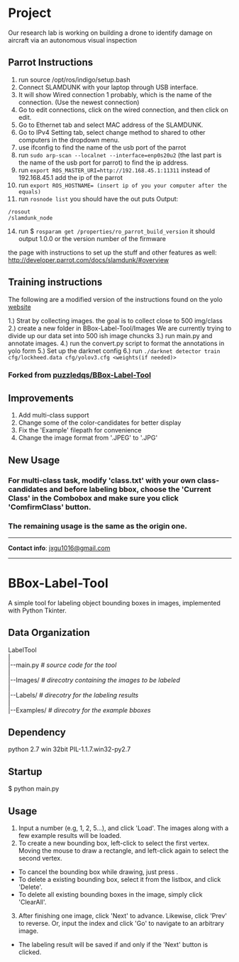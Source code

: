 # Project 
Our research lab is working on building a drone to identify damage on aircraft via an autonomous visual inspection

## Parrot Instructions

1. run source /opt/ros/indigo/setup.bash
2. Connect SLAMDUNK with your laptop through USB interface.
3. It will show Wired connection 1 probably, which is the name of the connection. (Use the newest connection)
4. Go to edit connections, click on the wired connection, and then click on edit.
5. Go to Ethernet tab and select MAC address of the SLAMDUNK.
6. Go to IPv4 Setting tab, select change method to shared to other computers in the dropdown menu.
9. use ifconfig to find the name of the usb port of the parrot
10. run `sudo arp-scan --localnet --interface=enp0s20u2` (the last part is the name of the usb port for parrot) to find the ip address.
11. run `export ROS_MASTER_URI=http://192.168.45.1:11311` instead of 192.168.45.1 add the ip of the parrot
12. run `export ROS_HOSTNAME= (insert ip of you your computer after the equals)`
13. run `rosnode list`     you should have the out puts 
Output:
```
/rosout
/slamdunk_node
```
14. run $ `rosparam get /properties/ro_parrot_build_version`    it should output 1.0.0 or the version number of the firmware


the page with instructions to set up the stuff and other features as well: http://developer.parrot.com/docs/slamdunk/#overview

## Training instructions 

The following are a modified version of the instructions found on the yolo [website](https://pjreddie.com/darknet/yolo/)

1.) Strat by collecting images. the goal is to collect close to 500 img/class
2.) create a new folder in BBox-Label-Tool/Images 
We are currently trying to divide up our data set into 500 ish image chuncks 
3.) run main.py and annotate images.
4.) run the convert.py script to format the annotations in yolo form 
5.) Set up the darknet config 
6.) run `./darknet detector train cfg/lockheed.data cfg/yolov3.cfg <weights(if needed)>`


### Forked from [puzzledqs/BBox-Label-Tool](https://github.com/puzzledqs/BBox-Label-Tool)
## Improvements
1. Add multi-class support 
2. Change some of the color-candidates for better display
3. Fix the 'Example' filepath for convenience
4. Change the image format from '.JPEG' to '.JPG'

## New Usage
### For multi-class task, modify 'class.txt' with your own class-candidates and before labeling bbox, choose the 'Current Class' in the Combobox and make sure you click 'ComfirmClass' button.

### The remaining usage is the same as the origin one.

------------------------------------

**Contact info**: jxgu1016@gmail.com

------------------------------------

BBox-Label-Tool
===============

A simple tool for labeling object bounding boxes in images, implemented with Python Tkinter.

Data Organization
-----------------
LabelTool  
|  
|--main.py   *# source code for the tool*  
|  
|--Images/   *# direcotry containing the images to be labeled*  
|  
|--Labels/   *# direcotry for the labeling results*  
|  
|--Examples/  *# direcotry for the example bboxes*  

Dependency
----------
python 2.7 win 32bit
PIL-1.1.7.win32-py2.7

Startup
-------
$ python main.py

Usage
-----
1. Input a number (e.g, 1, 2, 5...), and click 'Load'. The images along with a few example results will be loaded.
2. To create a new bounding box, left-click to select the first vertex. Moving the mouse to draw a rectangle, and left-click again to select the second vertex.
  - To cancel the bounding box while drawing, just press <Esc>.
  - To delete a existing bounding box, select it from the listbox, and click 'Delete'.
  - To delete all existing bounding boxes in the image, simply click 'ClearAll'.
3. After finishing one image, click 'Next' to advance. Likewise, click 'Prev' to reverse. Or, input the index and click 'Go' to navigate to an arbitrary image.
  - The labeling result will be saved if and only if the 'Next' button is clicked.
